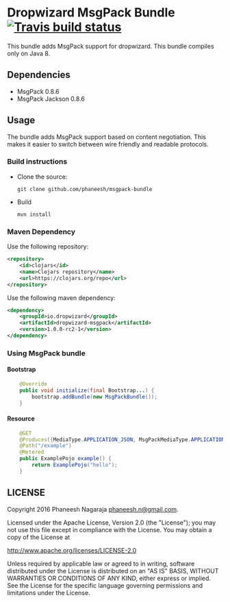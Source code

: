 # Dropwizard MsgPack Bundle [![Travis build status](https://travis-ci.org/phaneesh/msgpack-bundle.svg?branch=master)](https://travis-ci.org/phaneesh/msgpack-bundle)

This bundle adds MsgPack support for dropwizard.
This bundle compiles only on Java 8.
 
## Dependencies
* MsgPack 0.8.6
* MsgPack Jackson 0.8.6  

## Usage
The bundle adds MsgPack support based on content negotiation. 
This makes it easier to switch between wire friendly and readable protocols. 
 
### Build instructions
  - Clone the source:

        git clone github.com/phaneesh/msgpack-bundle

  - Build

        mvn install

### Maven Dependency
Use the following repository:
```xml
<repository>
    <id>clojars</id>
    <name>Clojars repository</name>
    <url>https://clojars.org/repo</url>
</repository>
```
Use the following maven dependency:
```xml
<dependency>
    <groupId>io.dropwizard</groupId>
    <artifactId>dropwizard-msgpack</artifactId>
    <version>1.0.0-rc2-1</version>
</dependency>
```

### Using MsgPack bundle

#### Bootstrap
```java
    @Override
    public void initialize(final Bootstrap...) {
        bootstrap.addBundle(new MsgPackBundle());
    }
```

#### Resource
```java
    @GET
    @Produces({MediaType.APPLICATION_JSON, MsgPackMediaType.APPLICATION_MSGPACK})
    @Path("/example")
    @Metered
    public ExamplePojo example() {
        return ExamplePojo("hello");
    }
```


LICENSE
-------

Copyright 2016 Phaneesh Nagaraja <phaneesh.n@gmail.com>.

Licensed under the Apache License, Version 2.0 (the "License");
you may not use this file except in compliance with the License.
You may obtain a copy of the License at

http://www.apache.org/licenses/LICENSE-2.0

Unless required by applicable law or agreed to in writing, software
distributed under the License is distributed on an "AS IS" BASIS,
WITHOUT WARRANTIES OR CONDITIONS OF ANY KIND, either express or implied.
See the License for the specific language governing permissions and
limitations under the License.